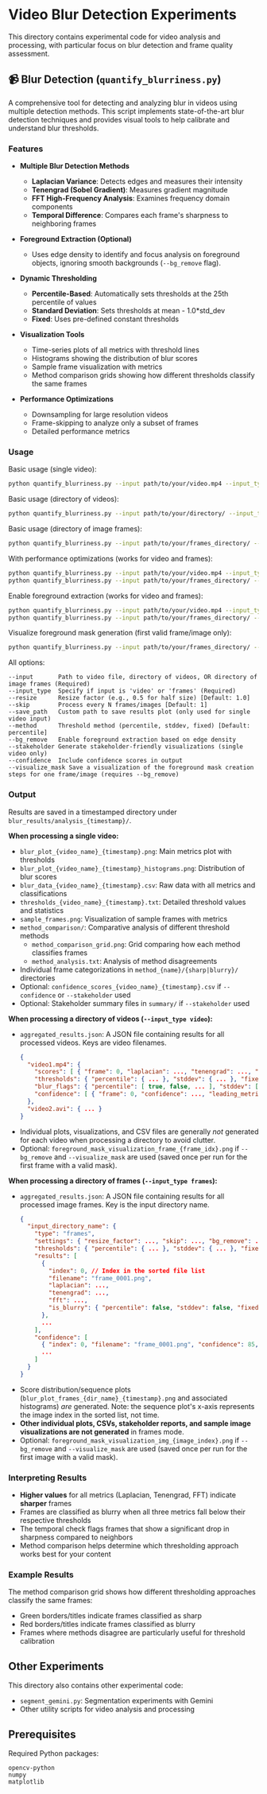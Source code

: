 # Video Blur Detection Experiments

This directory contains experimental code for video analysis and processing, with particular focus on blur detection and frame quality assessment.

## 📹 Blur Detection (`quantify_blurriness.py`)

A comprehensive tool for detecting and analyzing blur in videos using multiple detection methods. This script implements state-of-the-art blur detection techniques and provides visual tools to help calibrate and understand blur thresholds.

### Features

- **Multiple Blur Detection Methods**
  - **Laplacian Variance**: Detects edges and measures their intensity
  - **Tenengrad (Sobel Gradient)**: Measures gradient magnitude
  - **FFT High-Frequency Analysis**: Examines frequency domain components
  - **Temporal Difference**: Compares each frame's sharpness to neighboring frames

- **Foreground Extraction (Optional)**
  - Uses edge density to identify and focus analysis on foreground objects, ignoring smooth backgrounds (`--bg_remove` flag).

- **Dynamic Thresholding**
  - **Percentile-Based**: Automatically sets thresholds at the 25th percentile of values
  - **Standard Deviation**: Sets thresholds at mean - 1.0*std_dev
  - **Fixed**: Uses pre-defined constant thresholds

- **Visualization Tools**
  - Time-series plots of all metrics with threshold lines
  - Histograms showing the distribution of blur scores
  - Sample frame visualization with metrics
  - Method comparison grids showing how different thresholds classify the same frames

- **Performance Optimizations**
  - Downsampling for large resolution videos
  - Frame-skipping to analyze only a subset of frames
  - Detailed performance metrics

### Usage

Basic usage (single video):
```bash
python quantify_blurriness.py --input path/to/your/video.mp4 --input_type video
```

Basic usage (directory of videos):
```bash
python quantify_blurriness.py --input path/to/your/directory/ --input_type video
```

Basic usage (directory of image frames):
```bash
python quantify_blurriness.py --input path/to/your/frames_directory/ --input_type frames
```

With performance optimizations (works for video and frames):
```bash
python quantify_blurriness.py --input path/to/your/video.mp4 --input_type video --resize 0.25 --skip 5
python quantify_blurriness.py --input path/to/your/frames_directory/ --input_type frames --resize 0.5 --skip 2
```

Enable foreground extraction (works for video and frames):
```bash
python quantify_blurriness.py --input path/to/your/video.mp4 --input_type video --bg_remove
python quantify_blurriness.py --input path/to/your/frames_directory/ --input_type frames --bg_remove
```

Visualize foreground mask generation (first valid frame/image only):
```bash
python quantify_blurriness.py --input path/to/your/frames_directory/ --input_type frames --bg_remove --visualize_mask
```

All options:
```
--input       Path to video file, directory of videos, OR directory of image frames (Required)
--input_type  Specify if input is 'video' or 'frames' (Required)
--resize      Resize factor (e.g., 0.5 for half size) [Default: 1.0]
--skip        Process every N frames/images [Default: 1]
--save_path   Custom path to save results plot (only used for single video input)
--method      Threshold method (percentile, stddev, fixed) [Default: percentile]
--bg_remove   Enable foreground extraction based on edge density
--stakeholder Generate stakeholder-friendly visualizations (single video only)
--confidence  Include confidence scores in output
--visualize_mask Save a visualization of the foreground mask creation steps for one frame/image (requires --bg_remove)
```

### Output

Results are saved in a timestamped directory under `blur_results/analysis_{timestamp}/`.

**When processing a single video:**

- `blur_plot_{video_name}_{timestamp}.png`: Main metrics plot with thresholds
- `blur_plot_{video_name}_{timestamp}_histograms.png`: Distribution of blur scores
- `blur_data_{video_name}_{timestamp}.csv`: Raw data with all metrics and classifications
- `thresholds_{video_name}_{timestamp}.txt`: Detailed threshold values and statistics
- `sample_frames.png`: Visualization of sample frames with metrics
- `method_comparison/`: Comparative analysis of different threshold methods
  - `method_comparison_grid.png`: Grid comparing how each method classifies frames
  - `method_analysis.txt`: Analysis of method disagreements
- Individual frame categorizations in `method_{name}/{sharp|blurry}/` directories
- Optional: `confidence_scores_{video_name}_{timestamp}.csv` if `--confidence` or `--stakeholder` used
- Optional: Stakeholder summary files in `summary/` if `--stakeholder` used

**When processing a directory of videos (`--input_type video`):**

- `aggregated_results.json`: A JSON file containing results for all processed videos. Keys are video filenames.
  ```json
  {
    "video1.mp4": {
      "scores": [ { "frame": 0, "laplacian": ..., "tenengrad": ..., "fft": ... }, ... ],
      "thresholds": { "percentile": { ... }, "stddev": { ... }, "fixed": { ... } },
      "blur_flags": { "percentile": [ true, false, ... ], "stddev": [ ... ], "fixed": [ ... ] },
      "confidence": [ { "frame": 0, "confidence": ..., "leading_metric": ..., "is_blurry": ... }, ... ] // Optional
    },
    "video2.avi": { ... }
  }
  ```
- Individual plots, visualizations, and CSV files are generally *not* generated for each video when processing a directory to avoid clutter.
- Optional: `foreground_mask_visualization_frame_{frame_idx}.png` if `--bg_remove` and `--visualize_mask` are used (saved once per run for the first frame with a valid mask).

**When processing a directory of frames (`--input_type frames`):**

- `aggregated_results.json`: A JSON file containing results for all processed image frames. Key is the input directory name.
  ```json
  {
    "input_directory_name": {
      "type": "frames",
      "settings": { "resize_factor": ..., "skip": ..., "bg_remove": ..., "method": ... },
      "thresholds": { "percentile": { ... }, "stddev": { ... }, "fixed": { ... } },
      "results": [
        { 
          "index": 0, // Index in the sorted file list
          "filename": "frame_0001.png",
          "laplacian": ..., 
          "tenengrad": ..., 
          "fft": ..., 
          "is_blurry": { "percentile": false, "stddev": false, "fixed": false }
        },
        ...
      ],
      "confidence": [
        { "index": 0, "filename": "frame_0001.png", "confidence": 85, "leading_metric": "laplacian", "is_blurry": false }, // Optional
        ...
      ]
    }
  }
  ```
- Score distribution/sequence plots (`blur_plot_frames_{dir_name}_{timestamp}.png` and associated histograms) *are* generated. Note: the sequence plot's x-axis represents the image index in the sorted list, not time.
- **Other individual plots, CSVs, stakeholder reports, and sample image visualizations are not generated** in frames mode.
- Optional: `foreground_mask_visualization_img_{image_index}.png` if `--bg_remove` and `--visualize_mask` are used (saved once per run for the first image with a valid mask).

### Interpreting Results

- **Higher values** for all metrics (Laplacian, Tenengrad, FFT) indicate **sharper** frames
- Frames are classified as blurry when all three metrics fall below their respective thresholds
- The temporal check flags frames that show a significant drop in sharpness compared to neighbors
- Method comparison helps determine which thresholding approach works best for your content

### Example Results

The method comparison grid shows how different thresholding approaches classify the same frames:
- Green borders/titles indicate frames classified as sharp
- Red borders/titles indicate frames classified as blurry
- Frames where methods disagree are particularly useful for threshold calibration

## Other Experiments

This directory also contains other experimental code:
- `segment_gemini.py`: Segmentation experiments with Gemini
- Other utility scripts for video analysis and processing

## Prerequisites

Required Python packages:
```
opencv-python
numpy
matplotlib
``` 